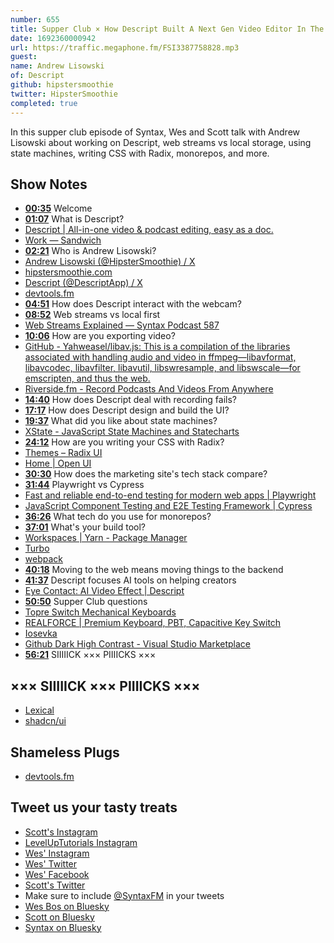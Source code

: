 ```yaml
---
number: 655
title: Supper Club × How Descript Built A Next Gen Video Editor In The Browser With Andrew Lisowski
date: 1692360000942
url: https://traffic.megaphone.fm/FSI3387758828.mp3
guest: 
name: Andrew Lisowski
of: Descript
github: hipstersmoothie
twitter: HipsterSmoothie
completed: true
---
```


In this supper club episode of Syntax, Wes and Scott talk with Andrew Lisowski about working on Descript, web streams vs local storage, using state machines, writing CSS with Radix, monorepos, and more.

## Show Notes

- **[00:35](#t=00:35)** Welcome
- **[01:07](#t=01:07)** What is Descript?
- [Descript | All-in-one video & podcast editing, easy as a doc.](https://www.descript.com/)
- [Work — Sandwich](https://sandwich.co/work/descript-video/)
- **[02:21](#t=02:21)** Who is Andrew Lisowski?
- [Andrew Lisowski (@HipsterSmoothie) / X](https://twitter.com/hipstersmoothie?lang=en)
- [hipstersmoothie.com](https://www.hipstersmoothie.com/)
- [Descript (@DescriptApp) / X](https://twitter.com/DescriptApp)
- [devtools.fm](https://www.devtools.fm/)
- **[04:51](#t=04:51)** How does Descript interact with the webcam?
- **[08:52](#t=08:52)** Web streams vs local first
- [Web Streams Explained — Syntax Podcast 587](https://syntax.fm/show/587/web-streams-explained)
- **[10:06](#t=10:06)** How are you exporting video?
- [GitHub - Yahweasel/libav.js: This is a compilation of the libraries associated with handling audio and video in ffmpeg—libavformat, libavcodec, libavfilter, libavutil, libswresample, and libswscale—for emscripten, and thus the web.](https://github.com/Yahweasel/libav.js/)
- [Riverside.fm - Record Podcasts And Videos From Anywhere](https://riverside.fm/)
- **[14:40](#t=14:40)** How does Descript deal with recording fails?
- **[17:17](#t=17:17)** How does Descript design and build the UI?
- **[19:37](#t=19:37)** What did you like about state machines?
- [XState - JavaScript State Machines and Statecharts](https://xstate.js.org/)
- **[24:12](#t=24:12)** How are you writing your CSS with Radix?
- [Themes – Radix UI](https://www.radix-ui.com/)
- [Home | Open UI](https://open-ui.org/)
- **[30:30](#t=30:30)** How does the marketing site's tech stack compare?
- **[31:44](#t=31:44)** Playwright vs Cypress
- [Fast and reliable end-to-end testing for modern web apps | Playwright](https://playwright.dev/)
- [JavaScript Component Testing and E2E Testing Framework | Cypress](https://www.cypress.io/)
- **[36:26](#t=36:26)** What tech do you use for monorepos?
- **[37:01](#t=37:01)** What's your build tool?
- [Workspaces | Yarn - Package Manager](https://yarnpkg.com/features/workspaces)
- [Turbo](https://turbo.build/)
- [webpack](https://webpack.js.org/)
- **[40:18](#t=40:18)** Moving to the web means moving things to the backend
- **[41:37](#t=41:37)** Descript focuses AI tools on helping creators
- [Eye Contact: AI Video Effect | Descript](https://www.descript.com/eye-contact)
- **[50:50](#t=50:50)** Supper Club questions
- [Topre Switch Mechanical Keyboards](https://mechanicalkeyboards.com/shop/index.php?c=79&l=product_list)
- [REALFORCE | Premium Keyboard, PBT, Capacitive Key Switch](https://www.realforce.co.jp/en/)
- [Iosevka](https://typeof.net/Iosevka/)
- [Github Dark High Contrast - Visual Studio Marketplace](https://marketplace.visualstudio.com/items?itemName=hipstersmoothie-public.github-dark-high-contrast)
- **[56:21](#t=56:21)** SIIIIICK ××× PIIIICKS ×××

## ××× SIIIIICK ××× PIIIICKS ×××

- [Lexical](https://lexical.dev/)
- [shadcn/ui](https://ui.shadcn.com/)

## Shameless Plugs

- [devtools.fm](https://www.devtools.fm/)

## Tweet us your tasty treats

- [Scott's Instagram](https://www.instagram.com/stolinski/)
- [LevelUpTutorials Instagram](https://www.instagram.com/LevelUpTutorials/)
- [Wes' Instagram](https://www.instagram.com/wesbos/)
- [Wes' Twitter](https://twitter.com/wesbos)
- [Wes' Facebook](https://www.facebook.com/wesbos.developer)
- [Scott's Twitter](https://twitter.com/stolinski)
- Make sure to include [@SyntaxFM](https://twitter.com/SyntaxFM) in your tweets
- [Wes Bos on Bluesky](https://bsky.app/profile/wesbos.com)
- [Scott on Bluesky](https://bsky.app/profile/tolin.ski)
- [Syntax on Bluesky](https://bsky.app/profile/syntax.fm)
